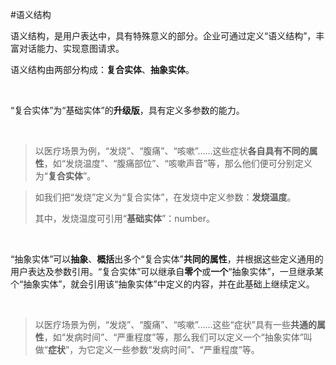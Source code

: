 #语义结构



语义结构，是用户表达中，具有特殊意义的部分。企业可通过定义“语义结构”，丰富对话能力、实现意图请求。



语义结构由两部分构成：**复合实体**、**抽象实体**。

​	



“复合实体”为“基础实体”的**升级版**，具有定义多参数的能力。	

​	



> 以医疗场景为例，“发烧”、“腹痛”、“咳嗽”……这些症状**各自具有不同的属性**，如“发烧温度”、“腹痛部位”、“咳嗽声音”等，那么他们便可分别定义为“**复合实体**”。

> 如我们把“发烧”定义为“复合实体”，在发烧中定义参数：**发烧温度**。
>
> 其中，发烧温度可引用“**基础实体**”：number。



​	



“抽象实体”可以**抽象**、**概括**出多个“复合实体”**共同的属性**，并根据这些定义通用的用户表达及参数引用。“复合实体”可以继承自**零个**或**一个**“抽象实体”，一旦继承某个“抽象实体”，就会引用该“抽象实体”中定义的内容，并在此基础上继续定义。		

​	



> 以医疗场景为例，“发烧”、“腹痛”、“咳嗽”……这些“症状”具有一些**共通的属性**，如“发病时间”、“严重程度”等，那么我们可以定义一个“抽象实体”叫做“**症状**”，为它定义一些参数“发病时间”、“严重程度”等。



​	





